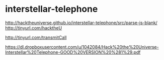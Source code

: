 interstellar-telephone
======================

http://hacktheuniverse.github.io/interstellar-telephone/src/parse-js-blank/
http://tinyurl.com/hacktheU

http://tinyurl.com/transmitCall

https://dl.dropboxusercontent.com/u/1042084/Hack%20the%20Universe-Interstellar%20Telephone-GOOD%20VERSION%20%281%29.pdf
